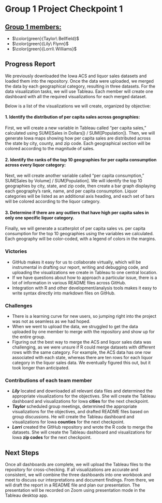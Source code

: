 # Group 1 Project Checkpoint 1

## <ins>Group 1 members:<ins> 
* $\color{green}{Taylor\ Bellfield}$
* $\color{green}{Lily\ Flynn}$
* $\color{green}{Lorri\ Williams}$

## Progress Report
We previously downloaded the Iowa ACS and liquor sales datasets and loaded them into the repository. Once the data were uploaded, we merged the data by each geographical category, resulting in three datasets. For the data visualization tasks, we will use Tableau. Each member will create one dashboard with all the required visualizations for each merged dataset. 

Below is a list of the visualizations we will create, organized by objective:

#### 1. Identify the distribution of per capita sales across geographies: 

First, we will create a new variable in Tableau called “per capita sales,” calculated using SUM([Sales in Dollars]) / SUM([Population]). Then, we will generate Iowa maps showing how per capita sales are distributed across the state by city, county, and zip code. Each geographical section will be colored according to the magnitude of sales. 


#### 2. Identify the ranks of the top 10 geographies for per capita consumption across every liquor category: 

Next, we will create another variable called “per capita consumption,” SUM[Sales by Volume] / SUM[Population]. We will identify the top 10 geographies by city, state, and zip code, then create a bar graph displaying each geography’s rank, name, and per capita consumption. Liquor categories will be listed as an additional axis heading, and each set of bars will be colored according to the liquor category.

#### 3. Determine if there are any outliers that have high per capita sales in only one specific liquor category.

Finally, we will generate a scatterplot of per capita sales vs. per capita consumption for the top 10 geographies using the variables we calculated. Each geography will be color-coded, with a legend of colors in the margins.    

### Victories
* GitHub makes it easy for us to collaborate virtually, which will be instrumental in drafting our report, writing and debugging code, and uploading the visualizations we create in Tableau to one central location. 
* If we have questions about how to approach a particular issue, there is a lot of information in various README files across GitHub. 
* Integration with R and other development/analysis tools makes it easy to write syntax directly into markdown files on GitHub.

### Challenges
* There is a learning curve for new users, so jumping right into the project was not as seamless as we had hoped.
* When we went to upload the data, we struggled to get the data uploaded by one member to merge with the repository and show up for the entire group.
* Figuring out the best way to merge the ACS and liquor sales data was challenging, as we were unsure if R could merge datasets with different rows with the same category. For example, the ACS data has one row associated with each state, whereas there are ten rows for each liquor category in the liquor sales data. We eventually figured this out, but it took longer than anticipated. 

### Contributions of each team member 
* ***Lily*** located and downloaded all relevant data files and determined the appropriate visualizations for the objectives. She will create the Tableau dashboard and visualizations for Iowa **cities** for the next checkpoint.
* ***Taylor*** scheduled group meetings, determined the appropriate visualizations for the objectives, and drafted README files based on group discussions. He will create the Tableau dashboard and visualizations for Iowa **counties** for the next checkpoint. 
* ***Lorri*** created the GitHub repository and wrote the R code to merge the datasets. She will create the Tableau dashboard and visualizations for Iowa **zip codes** for the next checkpoint.

## Next Steps
Once all dashboards are complete, we will upload the Tableau files to the repository for cross-checking. If all visualizations are accurate and consistent, we will combine the three dashboards into one workbook and meet to discuss our interpretations and document findings. From there, we will draft the report in a README file and plan our presentation. The presentation will be recorded on Zoom using presentation mode in the Tableau desktop app. 
